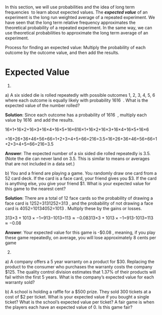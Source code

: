 In this section, we will use probabilities and the idea of long term frequencies  to learn about expected values. The _**expected value**_ of an experiment is the long run weighted average of a repeated experiment. We have seen that the long term relative frequency approximates the theoretical probability of a repeated experiment. In the same way, we can use theoretical probabilities to approximate the long term average of an experiment.

Process for finding an expected value: Multiply the probability of each outcome by the outcome value, and then add the results.

# Expected Value

1) 
a) A six sided die is rolled repeatedly with possible outcomes 1, 2, 3, 4, 5, 6 where each outcome is equally likely with probability 1616  . What is the expected value of the number rolled?

  
**Solution**: Since each outcome has a probability of 1616  , multiply each value by 1616  and add the results.

16×1+16×2+16×3+16×4+16×5+16×616×1+16×2+16×3+16×4+16×5+16×6 

=16+26+36+46+56+66=1+2+3+4+5+66=216=3.5=16+26+36+46+56+66=1+2+3+4+5+66=216=3.5 

**Answer**: The expected number of a six sided die rolled repeatedly is 3.5. (Note the die can never land on 3.5. This is similar to means or averages that are not included in a data set.)

b) You and a friend are playing a game. You randomly draw one card from a 52 card deck. If the card is a face card, your friend gives you $3. If the card is anything else, you give your friend $1. What is your expected value for this game to the nearest cent?

**Solution**: There are a total of 12 face cards so the probability of drawing a face card is 1252=3131252=313 , and the probability of not drawing a face card is 4052=10134052=1013 . Multiply these by the gains or losses.

313×$3+1013×−$1=913−1013=$113≈−$0.08313×$3+1013×-$1=913-1013=$113≈-$0.08 

**Answer**: Your expected value for this game is -$0.08 , meaning, if you play these game repeatedly, on average, you will lose approximately 8 cents per game



2) 
a) A company offers a 5 year warranty on a product for $30. Replacing the product to the consumer who purchases the warranty costs the company $125. The quality control division estimates that 1.37% of their products will fail within the first 5 years. What is the company’s expected value for each warranty sold?

b) A school is holding a raffle for a $500 prize. They sold 300 tickets at a cost of $2 per ticket. What is your expected value if you bought a single ticket? What is the school’s expected value per ticket? A fair game is when the players each have an expected value of 0. Is this game fair?